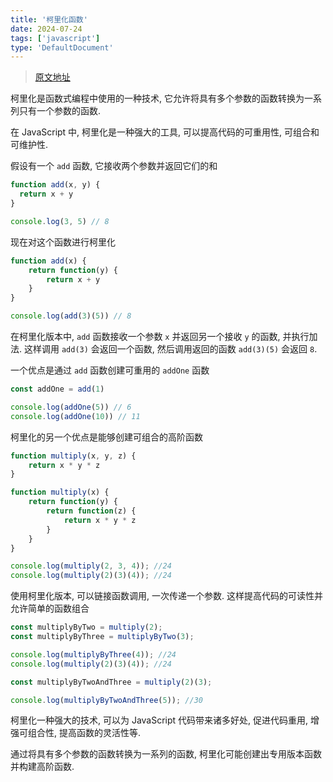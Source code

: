 ```yaml
---
title: '柯里化函数'
date: 2024-07-24
tags: ['javascript']
type: 'DefaultDocument'
---
```


> [原文地址](https://designtechworld.medium.com/everything-about-currying-in-javascript-a2614b82e6ca)

柯里化是函数式编程中使用的一种技术, 它允许将具有多个参数的函数转换为一系列只有一个参数的函数.

在 JavaScript 中, 柯里化是一种强大的工具, 可以提高代码的可重用性, 可组合和可维护性.

假设有一个 `add` 函数, 它接收两个参数并返回它们的和

```js
function add(x, y) {
  return x + y
}

console.log(3, 5) // 8
```

现在对这个函数进行柯里化

```js
function add(x) {
    return function(y) {
        return x + y
    }
}

console.log(add(3)(5)) // 8
```

在柯里化版本中, `add` 函数接收一个参数 `x` 并返回另一个接收 `y` 的函数, 并执行加法. 这样调用 `add(3)` 会返回一个函数, 然后调用返回的函数 `add(3)(5)` 会返回 `8`.

一个优点是通过 `add` 函数创建可重用的 `addOne` 函数

```js
const addOne = add(1)

console.log(addOne(5)) // 6
console.log(addOne(10)) // 11
```

柯里化的另一个优点是能够创建可组合的高阶函数

```js
function multiply(x, y, z) {
    return x * y * z
}

function multiply(x) {
    return function(y) {
        return function(z) {
            return x * y * z
        }
    }
}

console.log(multiply(2, 3, 4)); //24
console.log(multiply(2)(3)(4)); //24
```

使用柯里化版本, 可以链接函数调用, 一次传递一个参数. 这样提高代码的可读性并允许简单的函数组合

```js
const multiplyByTwo = multiply(2);
const multiplyByThree = multiplyByTwo(3);

console.log(multiplyByThree(4)); //24
console.log(multiply(2)(3)(4)); //24

const multiplyByTwoAndThree = multiply(2)(3);

console.log(multiplyByTwoAndThree(5)); //30
```

柯里化一种强大的技术, 可以为 JavaScript 代码带来诸多好处, 促进代码重用, 增强可组合性, 提高函数的灵活性等.

通过将具有多个参数的函数转换为一系列的函数, 柯里化可能创建出专用版本函数并构建高阶函数.
